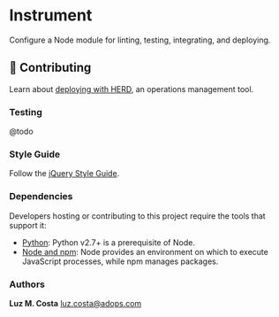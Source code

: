 # Instrument

Configure a Node module for linting, testing, integrating, and deploying.

## :wrench: Contributing

Learn about [deploying with HERD](https://github.com/OAODEV/herd), an operations management tool.

### Testing

@todo

### Style Guide

Follow the [jQuery Style Guide](https://contribute.jquery.org/style-guide/js/).

###  Dependencies
Developers hosting or contributing to this project require the tools that support it:

* [Python](https://www.python.org/): Python v2.7+ is a prerequisite of Node.
* [Node and npm](http://nodejs.org/): Node provides an environment on which to execute JavaScript processes, while npm manages packages.

### Authors
**Luz M. Costa** <luz.costa@adops.com>
